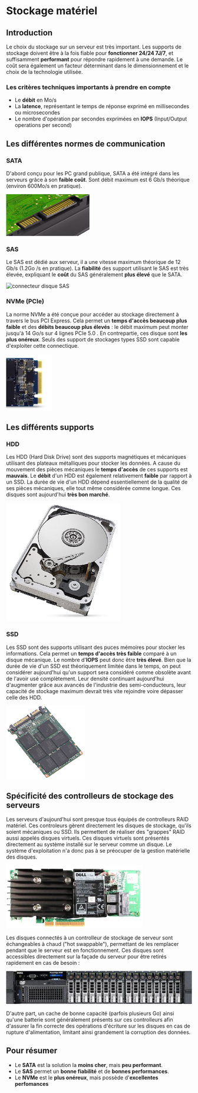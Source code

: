 # Stockage matériel

## Introduction
Le choix du stockage sur un serveur est très important. Les supports de stockage doivent être à la fois fiable pour **fonctionner 24/24 7J/7**, et suffisamment **performant** pour répondre rapidement à une demande.
Le coût sera également un facteur déterminant dans le dimensionnement et le choix de la technologie utilisée.

### Les critères techniques importants à prendre en compte
- Le **débit** en Mo/s
- La **latence**, représentant le temps de réponse exprimé en millisecondes ou microsecondes
- Le nombre d'opération par secondes exprimées en **IOPS** (Input/Output operations per second)


## Les différentes normes de communication

### SATA
D'abord conçu pour les PC grand publique, SATA a été intégré dans les serveurs grâce à son **faible coût**. Sont débit maximum est 6 Gb/s théorique (environ 600Mo/s en pratique).

![connecteur disque SATA](../../medias/cours/stockage/sata.png) 

### SAS
Le SAS est dédié aux serveur, il a une vitesse maximum théorique de 12 Gb/s (1.2Go /s en pratique).
La **fiabilité** des support utilisant le SAS est très élevée, expliquant le **coût** du SAS généralement **plus élevé** que le SATA.

![connecteur disque SAS](../medias/cours/stockage/sas.png)

### NVMe (PCIe)
La norme NVMe a été conçue pour accéder au stockage directement à travers le bus PCI Express. Cela permet un **temps d'accès beaucoup plus faible** et des **débits beaucoup plus élevés** : le débit maximum peut monter jusqu'à 14 Go/s sur 4 lignes PCIe 5.0 . En contrepartie, ces disque sont **les plus onéreux**.
Seuls des support de stockages types SSD sont capable d'exploiter cette connectique.

![connecteur disque NVMe](../../medias/cours/stockage/nvme.png)

## Les différents supports

### HDD
Les HDD (Hard Disk Drive) sont des supports magnétiques et mécaniques utilisant des plateaux métalliques pour stocker les données. A cause du mouvement des pièces mécaniques le **temps d'accès** de ces supports est **mauvais**. Le **débit** d'un HDD est également relativement **faible** par rapport à un SSD.
La durée de vie d'un HDD dépend essentiellement de la qualité de ses pièces mécaniques, elle tout même considérée comme longue. Ces disques sont aujourd'hui **très bon marché**.

![HDD](../../medias/cours/stockage/hdd.png)

### SSD
Les SSD sont des supports utilisant des puces mémoires pour stocker les informations. Cela permet un **temps d'accès très faible** comparé à un disque mécanique. Le nombre d'**IOPS** peut donc être **très élevé**.
Bien que la durée de vie d'un SSD est théoriquement limitée dans le temps, on peut considérer aujourd'hui qu'un support sera considéré comme obsolète avant de l'avoir usé complètement.
Leur densité continuant aujourd'hui d'augmenter grâce aux avancés de l'industrie des semi-conducteurs, leur capacité de stockage maximum devrait très vite rejoindre voire dépasser celle des HDD.

![SSD](../../medias/cours/stockage/ssd.png)

## Spécificité des controlleurs de stockage des serveurs
Les serveurs d'aujourd'hui sont presque tous équipés de controlleurs RAID matériel. Ces controleurs gèrent directement les disques de stockage, qu'ils soient mécaniques ou SSD. Ils permettent de réaliser des "grappes" RAID aussi appelés disques virtuels. Ces disques virtuels sont présentés directement au système installé sur le serveur comme un disque. Le système d'exploitation n'a donc pas à se préocuper de la gestion matérielle des disques. 

![controlleur RAID](../../medias/cours/stockage/controlleur_raid.png) 

Les disques connectés à un controlleur de stockage de serveur sont échangeables à chaud ("hot swappable"), permettant de les remplacer pendant que le serveur est en fonctionnement. Ces disques sont accessibles directement sur la façade du serveur pour être retirés rapidement en cas de besoin :

![baie disque de serveur](../../medias/cours/stockage/disques_facade.png)

D'autre part, un cache de bonne capacité (parfois plusieurs Go) ainsi qu'une batterie sont généralement présents sur ces controlleurs afin d'assurer la fin correcte des opérations d'écriture sur les disques en cas de rupture d'alimentation, limitant ainsi grandement la corruption des données.


## Pour résumer
- Le **SATA** est la solution la **moins cher**, mais **peu performant**.
- Le **SAS** permet un **bonne fiabilité** et de **bonnes performances**.
- Le **NVMe** est le **plus onéreux**, mais possède d'**excellentes perfomances**



